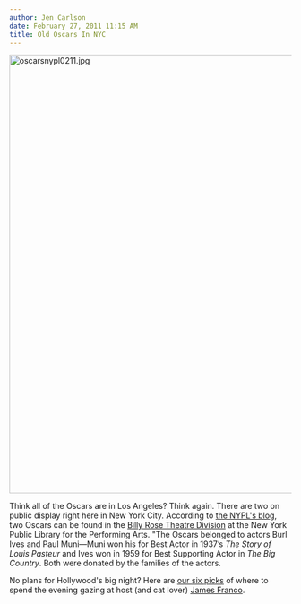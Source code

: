 ```yaml
---
author: Jen Carlson
date: February 27, 2011 11:15 AM
title: Old Oscars In NYC
---
```


<p><span class="mt-enclosure mt-enclosure-image" style="display: inline;"> <img alt="oscarsnypl0211.jpg" src="https://web.archive.org/web/20110707172500im_/http://gothamist.com/attachments/arts_jen/oscarsnypl0211.jpg" width="640" height="783" class="image-none"> </span></p>

<p>Think all of the Oscars are in Los Angeles? Think again. There are two on public display right here in New York City. According to <a href="https://web.archive.org/web/20110707172500/http://nypl.tumblr.com/post/3505593193/where-can-you-find-an-oscar-in-new-york-city-and">the NYPL&apos;s blog</a>, two Oscars can be found in the <a href="https://web.archive.org/web/20110707172500/http://legacy.www.nypl.org/research/lpa/the/the.html">Billy Rose Theatre Division</a> at the New York Public Library for the Performing Arts. &quot;The Oscars belonged to actors Burl Ives and Paul Muni&#x2014;Muni won his for Best Actor in 1937&#x2019;s <em>The Story of Louis Pasteur</em> and Ives won in 1959 for Best Supporting Actor in <em>The Big Country</em>. Both were donated by the families of the actors. </p>

<p>No plans for Hollywood&apos;s big night? Here are <a href="https://web.archive.org/web/20110707172500/http://gothamist.com/2011/02/21/oscar_parties.php">our six picks</a> of where to spend the evening gazing at host (and cat lover) <a href="https://web.archive.org/web/20110707172500/http://gothamist.com/2011/02/24/oscar_hosts.php">James Franco</a>.</p>